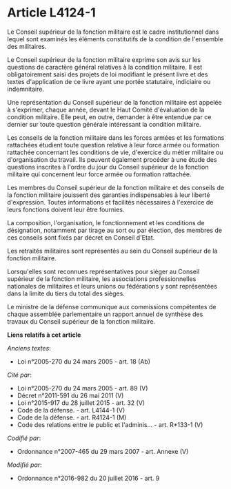 # Article L4124-1

Le Conseil supérieur de la fonction militaire est le cadre institutionnel dans lequel sont examinés les éléments constitutifs
de la condition de l'ensemble des militaires.

Le Conseil supérieur de la fonction militaire exprime son avis sur les questions de caractère général relatives à la
condition militaire. Il est obligatoirement saisi des projets de loi modifiant le présent livre et des textes d'application
de ce livre ayant une portée statutaire, indiciaire ou indemnitaire.

Une représentation du Conseil supérieur de la fonction militaire est appelée à s'exprimer, chaque année, devant le Haut
Comité d'évaluation de la condition militaire. Elle peut, en outre, demander à être entendue par ce dernier sur toute
question générale intéressant la condition militaire. 

Les conseils de la fonction militaire dans les forces armées et les formations rattachées étudient toute question relative à
leur force armée ou formation rattachée concernant les conditions de vie, d'exercice du métier militaire ou d'organisation du
travail. Ils peuvent également procéder à une étude des questions inscrites à l'ordre du jour du Conseil supérieur de la
fonction militaire qui concernent leur force armée ou formation rattachée.

Les membres du Conseil supérieur de la fonction militaire et des conseils de la fonction militaire jouissent des garanties
indispensables à leur liberté d'expression. Toutes informations et facilités nécessaires à l'exercice de leurs fonctions
doivent leur être fournies.

La composition, l'organisation, le fonctionnement et les conditions de désignation, notamment par tirage au sort ou par
élection, des membres de ces conseils sont fixés par décret en Conseil d'Etat.

Les retraités militaires sont représentés au sein du Conseil supérieur de la fonction militaire.

Lorsqu'elles sont reconnues représentatives pour siéger au Conseil supérieur de la fonction militaire, les associations
professionnelles nationales de militaires et leurs unions ou fédérations y sont représentées dans la limite du tiers du total
des sièges. 

Le ministre de la défense communique aux commissions compétentes de chaque assemblée parlementaire un rapport annuel de
synthèse des travaux du Conseil supérieur de la fonction militaire.

**Liens relatifs à cet article**

_Anciens textes_:

  - Loi n°2005-270 du 24 mars 2005 - art. 18 (Ab)

_Cité par_:

  - Loi n°2005-270 du 24 mars 2005 - art. 89 (V)
  - Décret n°2011-591 du 26 mai 2011 (V)
  - Loi n°2015-917 du 28 juillet 2015 - art. 32 (V)
  - Code de la défense. - art. L4144-1 (V)
  - Code de la défense. - art. R4124-1 (M)
  - Code des relations entre le public et l'adminis... - art. R*133-1 (V)

_Codifié par_:

  - Ordonnance n°2007-465 du 29 mars 2007 - art. Annexe (V)

_Modifié par_:

  - Ordonnance n°2016-982 du 20 juillet 2016 - art. 9
